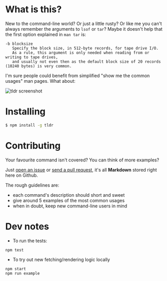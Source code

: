 # What is this?

New to the command-line world? Or just a little rusty?
Or like me you can't always remember the arguments to `lsof` or `tar`?
Maybe it doesn't help that the first option explained in `man tar` is:

```
-b blocksize
   Specify the block size, in 512-byte records, for tape drive I/O.
   As a rule, this argument is only needed when reading from or writing to tape drives,
   and usually not even then as the default block size of 20 records (10240 bytes) is very common.
```

I'm sure people could benefit from simplified "show me the common usages" man pages.
What about:

![tldr screenshot](http://raw.github.com/rprieto/tldr/master/screenshot.png)


# Installing

```bash
$ npm install -g tldr
```

# Contributing

Your favourite command isn't covered? You can think of more examples?

Just [open an issue](http://github.com/rprieto/tldr/issues) or [send a pull request](https://github.com/rprieto/tldr/pulls), it's all **Markdown** stored right here on Github.

The rough guidelines are:

- each command's description should short and sweet
- give around 5 examples of the most common usages
- when in doubt, keep new command-line users in mind

# Dev notes

- To run the tests:

```
npm test
```

- To try out new fetching/rendering logic locally

```
npm start
npm run example
```
